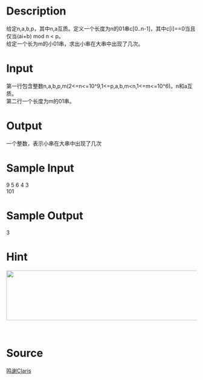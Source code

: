 
# Description

<div class="content"><p>给定n,a,b,p，其中n,a互质。定义一个长度为n的01串c[0..n-1]，其中c[i]==0当且仅当(ai+b) mod n &lt; p。<br/>
给定一个长为m的小01串，求出小串在大串中出现了几次。</p></div>

# Input

<div class="content"><p>第一行包含整数n,a,b,p,m(2&lt;=n&lt;=10^9,1&lt;=p,a,b,m&lt;n,1&lt;=m&lt;=10^6)。n和a互质。<br/>
第二行一个长度为m的01串。</p></div>

# Output

<div class="content"><p>一个整数，表示小串在大串中出现了几次</p></div>

# Sample Input

<div class="content"><span class="sampledata">9 5 6 4 3<br/>
101</span></div>

# Sample Output

<div class="content"><span class="sampledata">3</span></div>

# Hint

<div class="content"><p></p><p><img alt="" width="557" height="132" src="/source/bzoj/4377/img/aHR0cHM6Ly9seWRzeS5jb20vSnVkZ2VPbmxpbmUvdXBsb2FkLzIwMTYwMS90YWJlbGthLnBuZw==.png"/></p><br/>
<p></p><p></p></div>

# Source

<div class="content"><p><a href="problemset.php?search=鸣谢Claris">鸣谢Claris</a></p></div>

